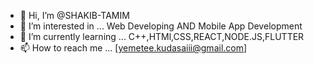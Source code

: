 - 👋 Hi, I’m @SHAKIB-TAMIM
- 👀 I’m interested in ... Web Developing AND Mobile App Development
- 🌱 I’m currently learning ... C++,HTMl,CSS,REACT,NODE.JS,FLUTTER
- 📫 How to reach me ... [yemetee.kudasaiii@gmail.com]

